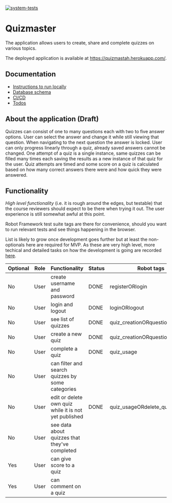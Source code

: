 [![system-tests](https://github.com/JHNUL/quizmaster/actions/workflows/system-tests.yaml/badge.svg?branch=main)](https://github.com/JHNUL/quizmaster/actions/workflows/system-tests.yaml)

# Quizmaster

The application allows users to create, share and complete quizzes on various topics.

The deployed application is available at https://quizmastah.herokuapp.com/.

## Documentation

 - [Instructions to run locally](docs/dev.md)
 - [Database schema](docs/dbschema.md)
 - [CI/CD](docs/cicd.md)
 - [Todos](docs/todos.md)

## About the application (Draft)

Quizzes can consist of one to many questions each with two to five answer options. User can select the answer and change it while still viewing that question. When navigating to the next question the answer is locked. User can only progress linearly through a quiz, already saved answers cannot be changed. One attempt of a quiz is a single instance, same quizzes can be filled many times each saving the results as a new instance of that quiz for the user. Quiz attempts are timed and some score on a quiz is calculated based on how many correct answers there were and how quick they were answered.

## Functionality

*High level functionality* (i.e. it is rough around the edges, but testable) that the course reviewers should expect to be there when trying it out. The user experience is still somewhat awful at this point.

Robot Framework test suite tags are there for convenience, should you want to run relevant tests and see things happening in the browser.

List is likely to grow once development goes further but at least the non-optionals here are required for MVP. As these are very high level, more techical and detailed tasks on how the development is going are recorded [here](docs/todos.md).

|Optional|Role|Functionality|Status|Robot tags|
|---|---|---|---|---|
|No|User|create username and password|DONE|registerORlogin|
|No|User|login and logout|DONE|loginORlogout|
|No|User|see list of quizzes|DONE|quiz_creationORquestion_creation|
|No|User|create a new quiz|DONE|quiz_creationORquestion_creation|
|No|User|complete a quiz|DONE|quiz_usage|
|No|User|can filter and search quizzes by some categories||
|No|User|edit or delete own quiz while it is not yet published|DONE|quiz_usageORdelete_quiz|
|No|User|see data about quizzes that they've completed||
|Yes|User|can give score to a quiz||
|Yes|User|can comment on a quiz||
